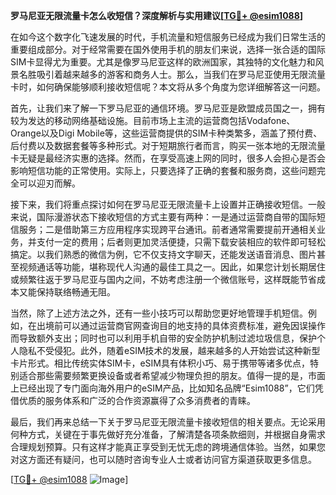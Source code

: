 **罗马尼亚无限流量卡怎么收短信？深度解析与实用建议[[TG💪+ @esim1088](https://t.me/s/esim1088)]**

在如今这个数字化飞速发展的时代，手机流量和短信服务已经成为我们日常生活的重要组成部分。对于经常需要在国外使用手机的朋友们来说，选择一张合适的国际SIM卡显得尤为重要。尤其是像罗马尼亚这样的欧洲国家，其独特的文化魅力和风景名胜吸引着越来越多的游客和商务人士。那么，当我们在罗马尼亚使用无限流量卡时，如何确保能够顺利接收短信呢？本文将从多个角度为您详细解答这一问题。

首先，让我们来了解一下罗马尼亚的通信环境。罗马尼亚是欧盟成员国之一，拥有较为发达的移动网络基础设施。目前市场上主流的运营商包括Vodafone、Orange以及Digi Mobile等，这些运营商提供的SIM卡种类繁多，涵盖了预付费、后付费以及数据套餐等多种形式。对于短期旅行者而言，购买一张本地的无限流量卡无疑是最经济实惠的选择。然而，在享受高速上网的同时，很多人会担心是否会影响短信功能的正常使用。实际上，只要选择了正确的套餐和服务商，这些问题完全可以迎刃而解。

接下来，我们将重点探讨如何在罗马尼亚无限流量卡上设置并正确接收短信。一般来说，国际漫游状态下接收短信的方式主要有两种：一是通过运营商自带的国际短信服务；二是借助第三方应用程序实现跨平台通讯。前者通常需要提前开通相关业务，并支付一定的费用；后者则更加灵活便捷，只需下载安装相应的软件即可轻松搞定。以我们熟悉的微信为例，它不仅支持文字聊天，还能发送语音消息、图片甚至视频通话等功能，堪称现代人沟通的最佳工具之一。因此，如果您计划长期居住或频繁往返于罗马尼亚与国内之间，不妨考虑注册一个微信账号，这样既能节省成本又能保持联络畅通无阻。

当然，除了上述方法之外，还有一些小技巧可以帮助您更好地管理手机短信。例如，在出境前可以通过运营商官网查询目的地支持的具体资费标准，避免因误操作而导致额外支出；同时也可以利用手机自带的安全防护机制过滤垃圾信息，保护个人隐私不受侵犯。此外，随着eSIM技术的发展，越来越多的人开始尝试这种新型卡片形式。相比传统实体SIM卡，eSIM具有体积小巧、易于携带等诸多优点，特别适合那些需要频繁更换设备或者希望减少物理负担的朋友。值得一提的是，市面上已经出现了专门面向海外用户的eSIM产品，比如知名品牌“Esim1088”，它们凭借优质的服务体系和广泛的合作资源赢得了众多消费者的青睐。

最后，我们再来总结一下关于罗马尼亚无限流量卡接收短信的相关要点。无论采用何种方式，关键在于事先做好充分准备，了解清楚各项条款细则，并根据自身需求合理规划预算。只有这样才能真正享受到无忧无虑的跨境通信体验。当然，如果您对这方面还有疑问，也可以随时咨询专业人士或者访问官方渠道获取更多信息。

[[TG💪+ @esim1088](https://t.me/s/esim1088) ![Image](https://i.postimg.cc/4NQfJmqS/Snipaste-2025-05-13-00-14-12.png)]